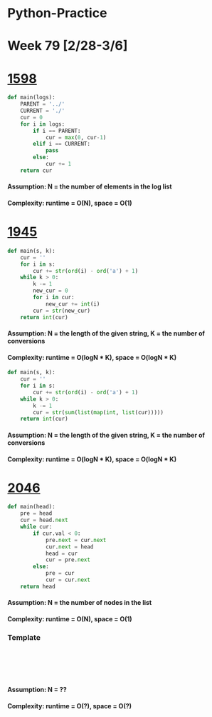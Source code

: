 # Python-Practice

# Week 79 [2/28-3/6]

# [1598](https://leetcode.com/problems/crawler-log-folder/)
```python
def main(logs):
    PARENT = '../'
    CURRENT = './'
    cur = 0
    for i in logs:
        if i == PARENT:
            cur = max(0, cur-1)
        elif i == CURRENT:
            pass
        else:
            cur += 1
    return cur
```
#### Assumption: N = the number of elements in the log list
#### Complexity: runtime = O(N), space = O(1)

# [1945](https://leetcode.com/problems/sum-of-digits-of-string-after-convert/)
```python
def main(s, k):
    cur = ''
    for i in s:
        cur += str(ord(i) - ord('a') + 1)
    while k > 0:
        k -= 1
        new_cur = 0
        for i in cur:
            new_cur += int(i)
        cur = str(new_cur)
    return int(cur)      
```
#### Assumption: N = the length of the given string, K = the number of conversions
#### Complexity: runtime = O(logN * K), space = O(logN * K)
```python
def main(s, k):
    cur = ''
    for i in s:
        cur += str(ord(i) - ord('a') + 1)
    while k > 0:
        k -= 1
        cur = str(sum(list(map(int, list(cur)))))
    return int(cur)      
```
#### Assumption: N = the length of the given string, K = the number of conversions
#### Complexity: runtime = O(logN * K), space = O(logN * K)

# [2046](https://leetcode.com/problems/sort-linked-list-already-sorted-using-absolute-values/)
```python
def main(head):
    pre = head
    cur = head.next
    while cur:
        if cur.val < 0:
            pre.next = cur.next
            cur.next = head
            head = cur
            cur = pre.next
        else:
            pre = cur
            cur = cur.next
    return head
```
#### Assumption: N = the number of nodes in the list
#### Complexity: runtime = O(N), space = O(1)

### Template
# []()
```sql
```

# []()
```python
```
#### Assumption: N = ??
#### Complexity: runtime = O(?), space = O(?)
